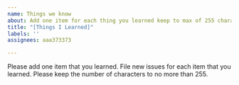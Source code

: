 ```yaml
---
name: Things we know
about: Add one item for each thing you learned keep to max of 255 characters
title: "[Things I Learned]"
labels: ''
assignees: aaa373373

---
```


Please add one item that you learned.  File new issues for each item that you learned.  Please keep the number of characters to no more than 255.
